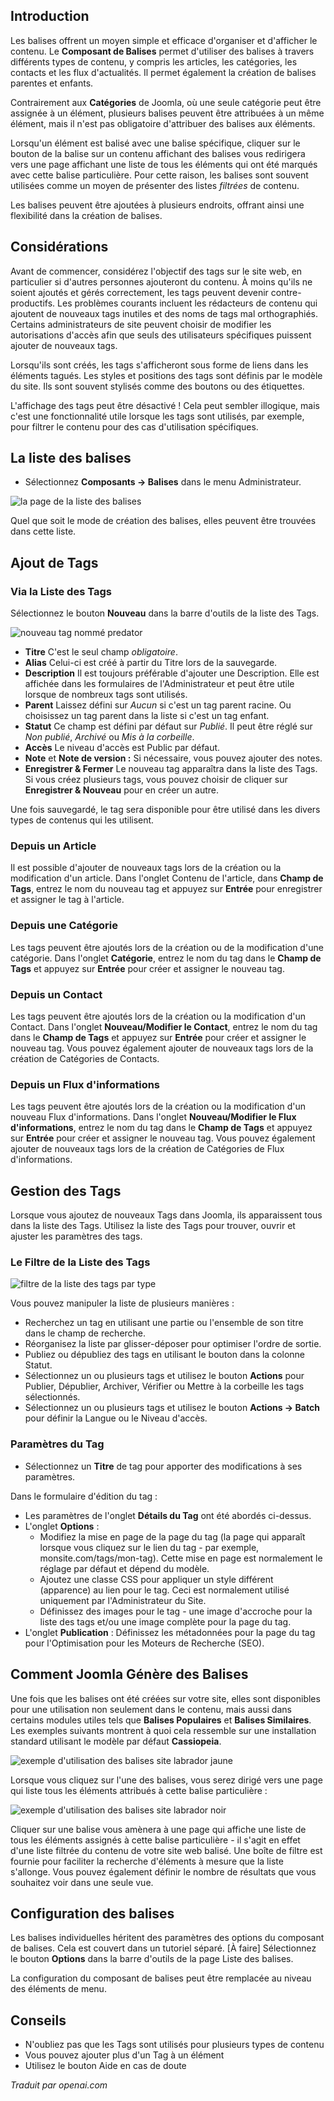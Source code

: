 <!-- Filename: J4.x:How_To_Use_Content_Tags_in_Joomla / Display title: Balises de Contenu  -->

## Introduction

Les balises offrent un moyen simple et efficace d'organiser et d'afficher le contenu. Le **Composant de Balises** permet d'utiliser des balises à travers différents types de contenu, y compris les articles, les catégories, les contacts et les flux d'actualités. Il permet également la création de balises parentes et enfants.

Contrairement aux **Catégories** de Joomla, où une seule catégorie peut être assignée à un élément, plusieurs balises peuvent être attribuées à un même élément, mais il n'est pas obligatoire d'attribuer des balises aux éléments.

Lorsqu'un élément est balisé avec une balise spécifique, cliquer sur le bouton de la balise sur un contenu affichant des balises vous redirigera vers une page affichant une liste de tous les éléments qui ont été marqués avec cette balise particulière. Pour cette raison, les balises sont souvent utilisées comme un moyen de présenter des listes *filtrées* de contenu.

Les balises peuvent être ajoutées à plusieurs endroits, offrant ainsi une flexibilité dans la création de balises.

## Considérations

Avant de commencer, considérez l'objectif des tags sur le site web, en particulier si d'autres personnes ajouteront du contenu. À moins qu'ils ne soient ajoutés et gérés correctement, les tags peuvent devenir contre-productifs. Les problèmes courants incluent les rédacteurs de contenu qui ajoutent de nouveaux tags inutiles et des noms de tags mal orthographiés. Certains administrateurs de site peuvent choisir de modifier les autorisations d'accès afin que seuls des utilisateurs spécifiques puissent ajouter de nouveaux tags.

Lorsqu'ils sont créés, les tags s'afficheront sous forme de liens dans les éléments tagués. Les styles et positions des tags sont définis par le modèle du site. Ils sont souvent stylisés comme des boutons ou des étiquettes.

L'affichage des tags peut être désactivé ! Cela peut sembler illogique, mais c'est une fonctionnalité utile lorsque les tags sont utilisés, par exemple, pour filtrer le contenu pour des cas d'utilisation spécifiques.  

## La liste des balises

- Sélectionnez **Composants → Balises** dans le menu Administrateur.

![la page de la liste des balises](../../../en/images/tags/tags-list.png)

Quel que soit le mode de création des balises, elles peuvent être trouvées dans cette liste.

## Ajout de Tags

### Via la Liste des Tags

Sélectionnez le bouton **Nouveau** dans la barre d'outils de la liste des Tags.

![nouveau tag nommé predator](../../../en/images/tags/new-tag-predator.png)

- **Titre** C'est le seul champ *obligatoire*.
- **Alias** Celui-ci est créé à partir du Titre lors de la sauvegarde.
- **Description** Il est toujours préférable d'ajouter une Description. Elle est affichée dans les formulaires de l'Administrateur et peut être utile lorsque de nombreux tags sont utilisés.
- **Parent** Laissez défini sur *Aucun* si c'est un tag parent racine. Ou choisissez un tag parent dans la liste si c'est un tag enfant.
- **Statut** Ce champ est défini par défaut sur *Publié*. Il peut être réglé sur *Non publié*, *Archivé* ou *Mis à la corbeille*.
- **Accès** Le niveau d'accès est Public par défaut.
- **Note** et **Note de version :** Si nécessaire, vous pouvez ajouter des notes.
- **Enregistrer & Fermer** Le nouveau tag apparaîtra dans la liste des Tags. Si vous créez plusieurs tags, vous pouvez choisir de cliquer sur **Enregistrer & Nouveau** pour en créer un autre.

Une fois sauvegardé, le tag sera disponible pour être utilisé dans les divers types de contenus qui les utilisent.

### Depuis un Article

Il est possible d'ajouter de nouveaux tags lors de la création ou la modification d'un article. Dans l'onglet Contenu de l'article, dans **Champ de Tags**, entrez le nom du nouveau tag et appuyez sur **Entrée** pour enregistrer et assigner le tag à l'article.

### Depuis une Catégorie

Les tags peuvent être ajoutés lors de la création ou de la modification d'une catégorie. Dans l'onglet **Catégorie**, entrez le nom du tag dans le **Champ de Tags** et appuyez sur **Entrée** pour créer et assigner le nouveau tag.

### Depuis un Contact

Les tags peuvent être ajoutés lors de la création ou la modification d'un Contact. Dans l'onglet **Nouveau/Modifier le Contact**, entrez le nom du tag dans le **Champ de Tags** et appuyez sur **Entrée** pour créer et assigner le nouveau tag. Vous pouvez également ajouter de nouveaux tags lors de la création de Catégories de Contacts.

### Depuis un Flux d'informations

Les tags peuvent être ajoutés lors de la création ou la modification d'un nouveau Flux d'informations. Dans l'onglet **Nouveau/Modifier le Flux d'informations**, entrez le nom du tag dans le **Champ de Tags** et appuyez sur **Entrée** pour créer et assigner le nouveau tag. Vous pouvez également ajouter de nouveaux tags lors de la création de Catégories de Flux d'informations.

## Gestion des Tags

Lorsque vous ajoutez de nouveaux Tags dans Joomla, ils apparaissent tous dans la liste des Tags. Utilisez la liste des Tags pour trouver, ouvrir et ajuster les paramètres des tags.

### Le Filtre de la Liste des Tags

![filtre de la liste des tags par type](../../../en/images/tags/tags-list-filter.png)

Vous pouvez manipuler la liste de plusieurs manières :

- Recherchez un tag en utilisant une partie ou l'ensemble de son titre dans le champ de recherche.
- Réorganisez la liste par glisser-déposer pour optimiser l'ordre de sortie.
- Publiez ou dépubliez des tags en utilisant le bouton dans la colonne Statut.
- Sélectionnez un ou plusieurs tags et utilisez le bouton **Actions** pour Publier, Dépublier, Archiver, Vérifier ou Mettre à la corbeille les tags sélectionnés.
- Sélectionnez un ou plusieurs tags et utilisez le bouton **Actions → Batch** pour définir la Langue ou le Niveau d'accès.

### Paramètres du Tag

- Sélectionnez un **Titre** de tag pour apporter des modifications à ses paramètres.

Dans le formulaire d'édition du tag :

- Les paramètres de l'onglet **Détails du Tag** ont été abordés ci-dessus.
- L'onglet **Options** :
  - Modifiez la mise en page de la page du tag (la page qui apparaît lorsque vous cliquez sur le lien du tag - par exemple, monsite.com/tags/mon-tag). Cette mise en page est normalement le réglage par défaut et dépend du modèle.
  - Ajoutez une classe CSS pour appliquer un style différent (apparence) au lien pour le tag. Ceci est normalement utilisé uniquement par l'Administrateur du Site.
  - Définissez des images pour le tag - une image d'accroche pour la liste des tags et/ou une image complète pour la page du tag.
- L'onglet **Publication** : Définissez les métadonnées pour la page du tag pour l'Optimisation pour les Moteurs de Recherche (SEO).

## Comment Joomla Génère des Balises

Une fois que les balises ont été créées sur votre site, elles sont disponibles pour une utilisation non seulement dans le contenu, mais aussi dans certains modules utiles tels que **Balises Populaires** et **Balises Similaires**. Les exemples suivants montrent à quoi cela ressemble sur une installation standard utilisant le modèle par défaut **Cassiopeia**.

![exemple d'utilisation des balises site labrador jaune](../../../en/images/tags/tag-examples-yellow-labrador.png)

Lorsque vous cliquez sur l'une des balises, vous serez dirigé vers une page qui liste tous les éléments attribués à cette balise particulière :

![exemple d'utilisation des balises site labrador noir](../../../en/images/tags/tag-examples-black-labrador.png)

Cliquer sur une balise vous amènera à une page qui affiche une liste de tous les éléments assignés à cette balise particulière - il s'agit en effet d'une liste filtrée du contenu de votre site web balisé. Une boîte de filtre est fournie pour faciliter la recherche d'éléments à mesure que la liste s'allonge. Vous pouvez également définir le nombre de résultats que vous souhaitez voir dans une seule vue.

## Configuration des balises

Les balises individuelles héritent des paramètres des options du composant de balises. Cela est couvert dans un tutoriel séparé. [À faire] Sélectionnez le bouton **Options** dans la barre d'outils de la page Liste des balises.

La configuration du composant de balises peut être remplacée au niveau des éléments de menu.

## Conseils

- N'oubliez pas que les Tags sont utilisés pour plusieurs types de contenu
- Vous pouvez ajouter plus d'un Tag à un élément
- Utilisez le bouton Aide en cas de doute

*Traduit par openai.com*

